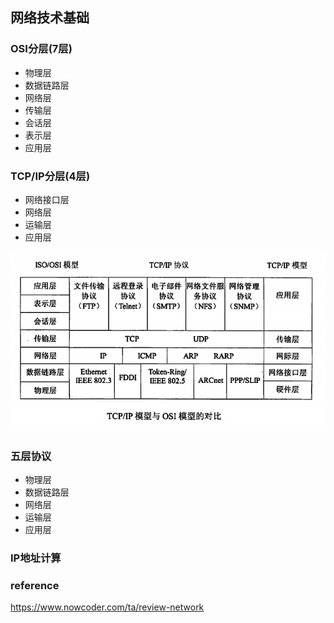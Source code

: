 ## 网络技术基础

### OSI分层(7层)
- 物理层
- 数据链路层
- 网络层
- 传输层
- 会话层
- 表示层
- 应用层

### TCP/IP分层(4层)
- 网络接口层
- 网络层
- 运输层
- 应用层

![](./images/IOSAndTCPIP.png)

### 五层协议

- 物理层
- 数据链路层
- 网络层
- 运输层
- 应用层

### IP地址计算








### reference
https://www.nowcoder.com/ta/review-network